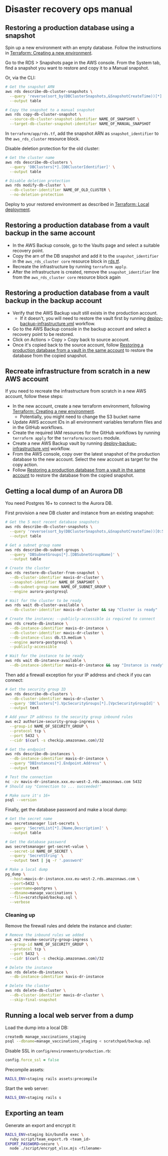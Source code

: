 # Disaster recovery ops manual

## Restoring a production database using a snapshot

Spin up a new environment with an empty database. Follow the instructions in
[Terraform: Creating a new
environment](terraform.md#creating-a-new-environment).

Go to the RDS > Snapshots page in the AWS console. From the System tab, find a
snapshot you want to restore and copy it to a Manual snapshot.

Or, via the CLI:

```sh
# Get the snapshot ARN
aws rds describe-db-cluster-snapshots \
  --query 'reverse(sort_by(DBClusterSnapshots,&SnapshotCreateTime))[*].[DBClusterSnapshotArn]' \
  --output table

# Copy the snapshot to a manual snapshot
aws rds copy-db-cluster-snapshot \
  --source-db-cluster-snapshot-identifier NAME_OF_SNAPSHOT \
  --target-db-cluster-snapshot-identifier NAME_OF_MANUAL_SNAPSHOT
```

In `terraform/app/rds.tf`, add the snapshot ARN as `snapshot_identifier` to the `aws_rds_cluster` resource block.

Disable deletion protection for the old cluster:

```sh
# Get the cluster name
aws rds describe-db-clusters \
  --query 'DBClusters[*].[DBClusterIdentifier]' \
  --output table

# Disable deletion protection
aws rds modify-db-cluster \
  --db-cluster-identifier NAME_OF_OLD_CLUSTER \
  --no-deletion-protection
```

Deploy to your restored environment as described in [Terraform: Local deployment](terraform.md#local-deployment).

## Restoring a production database from a vault backup in the same account

- In the AWS Backup console, go to the Vaults page and select a suitable recovery point.
- Copy the arn of the DB snapshot and add it to the `snapshot_identifier` in the `aws_rds_cluster core` resource block in
  [rds.tf](../terraform/app/rds.tf).
- Recreate the infrastructure by running `terraform apply`.
- After the infrastructure is created, remove the `snapshot_identifier` line from the `aws_rds_cluster core` resource block again

## Restoring a production database from a vault backup in the backup account

- Verify that the AWS Backup vault still exists in the production account.
  - If it doesn't, you will need to restore the vault first by running [deploy-backup-infrastructure.yml](../.github/workflows/deploy-backup-infrastructure.yml) workflow.
- Go to the AWS Backup console in the backup account and select a recovery point to be restored.
- Click on Actions > Copy > Copy back to source account.
- Once it's copied back to the source account, follow [Restoring a production database from a vault in the same account](#restoring-a-production-database-from-a-vault-backup-in-the-same-account) to restore the database from the copied snapshot.

## Recreate infrastructure from scratch in a new AWS account

If you need to recreate the infrastructure from scratch in a new AWS account, follow these steps:

- In the new account, create a new terraform environment, following [Terraform: Creating a new
  environment](terraform.md#creating-a-new-environment).
  - Potentially, you might need to change the S3 bucket name
- Update AWS account IDs in all environment variables terraform files and in the GitHub workflows.
- Create the required IAM resources for the GitHub workflows by running `terraform apply` for the `terraform/accounts` module.
- Create a new AWS Backup vault by running [deploy-backup-infrastructure.yml](../.github/workflows/deploy-backup-infrastructure.yml) workflow.
- From the AWS console, copy over the latest snapshot of the production database to the new account. Select the new account as target for the copy action.
- Follow [Restoring a production database from a vault in the same account](#restoring-a-production-database-from-a-vault-backup-in-the-same-account) to restore the database from the copied snapshot.

## Getting a local dump of an Aurora DB

You need Postgres 16+ to connect to the Aurora DB.

First provision a new DB cluster and instance from an existing snapshot:

```sh
# Get the 5 most recent database snapshots
aws rds describe-db-cluster-snapshots \
  --query 'reverse(sort_by(DBClusterSnapshots,&SnapshotCreateTime))[0:5].[DBClusterSnapshotIdentifier]' \
  --output table

# Get a subnet group name
aws rds describe-db-subnet-groups \
  --query 'DBSubnetGroups[*].[DBSubnetGroupName]' \
  --output table

# Create the cluster
aws rds restore-db-cluster-from-snapshot \
  --db-cluster-identifier mavis-dr-cluster \
  --snapshot-identifier NAME_OF_SNAPSHOT \
  --db-subnet-group-name NAME_OF_SUBNET_GROUP \
  --engine aurora-postgresql

# Wait for the cluster to be ready
aws rds wait db-cluster-available \
  --db-cluster-identifier mavis-dr-cluster && say "Cluster is ready"

# Create the instance; --publicly-accessible is required to connect
aws rds create-db-instance \
  --db-instance-identifier mavis-dr-instance \
  --db-cluster-identifier mavis-dr-cluster \
  --db-instance-class db.t3.medium \
  --engine aurora-postgresql \
  --publicly-accessible

# Wait for the instance to be ready
aws rds wait db-instance-available \
  --db-instance-identifier mavis-dr-instance && say "Instance is ready"
```

Then add a firewall exception for your IP address and check if you can connect:

```sh
# Get the security group ID
aws rds describe-db-clusters \
  --db-cluster-identifier mavis-dr-cluster \
  --query 'DBClusters[*].VpcSecurityGroups[*].[VpcSecurityGroupId]' \
  --output text

# Add your IP address to the security group inbound rules
aws ec2 authorize-security-group-ingress \
  --group-id NAME_OF_SECURITY_GROUP \
  --protocol tcp \
  --port 5432 \
  --cidr $(curl -s checkip.amazonaws.com)/32

# Get the endpoint
aws rds describe-db-instances \
  --db-instance-identifier mavis-dr-instance \
  --query "DBInstances[*].Endpoint.Address" \
  --output text

# Test the connection
nc -zv mavis-dr-instance.xxx.eu-west-2.rds.amazonaws.com 5432
# Should say "Connection to ... succeeded!"

# Make sure it's 16+
psql --version
```

Finally, get the database password and make a local dump:

```sh
# Get the secret name
aws secretsmanager list-secrets \
  --query 'SecretList[*].[Name,Description]' \
  --output table

# Get the database password
aws secretsmanager get-secret-value \
  --secret-id NAME_OF_SECRET \
  --query 'SecretString' \
  --output text | jq -r '.password'

# Make a local dump
pg_dump \
  --host=mavis-dr-instance.xxx.eu-west-2.rds.amazonaws.com \
  --port=5432 \
  --username=postgres \
  --dbname=manage_vaccinations \
  --file=scratchpad/backup.sql \
  --verbose
```

### Cleaning up

Remove the firewall rules and delete the instance and cluster:

```sh
# Remove the inbound rules we added
aws ec2 revoke-security-group-ingress \
  --group-id NAME_OF_SECURITY_GROUP \
  --protocol tcp \
  --port 5432 \
  --cidr $(curl -s checkip.amazonaws.com)/32

# Delete the instance
aws rds delete-db-instance \
  --db-instance-identifier mavis-dr-instance

# Delete the cluster
aws rds delete-db-cluster \
  --db-cluster-identifier mavis-dr-cluster \
  --skip-final-snapshot
```

## Running a local web server from a dump

Load the dump into a local DB:

```sh
createdb manage_vaccinations_staging
psql --dbname=manage_vaccinations_staging < scratchpad/backup.sql
```

Disable SSL in `config/environments/production.rb`:

```rb
config.force_ssl = false
```

Precompile assets:

```sh
RAILS_ENV=staging rails assets:precompile
```

Start the web server:

```sh
RAILS_ENV=staging rails s
```

## Exporting an team

Generate an export and encrypt it:

```sh
RAILS_ENV=staging bin/bundle exec \
  ruby script/team_export.rb <team_id>
EXPORT_PASSWORD=secure \
  node ./script/encrypt_xlsx.mjs <filename>
```
